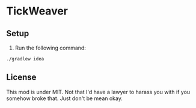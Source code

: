 # TickWeaver

## Setup

1. Run the following command:

```
./gradlew idea
```

## License

This mod is under MIT. Not that I'd have a lawyer to harass you with if you somehow broke that. Just don't be mean okay.
